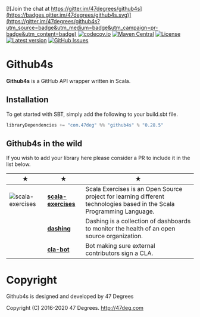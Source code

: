 
[![Join the chat at https://gitter.im/47degrees/github4s](https://badges.gitter.im/47degrees/github4s.svg)](https://gitter.im/47degrees/github4s?utm_source=badge&utm_medium=badge&utm_campaign=pr-badge&utm_content=badge) [![codecov.io](http://codecov.io/gh/47degrees/github4s/branch/master/graph/badge.svg)](http://codecov.io/gh/47degrees/github4s) [![Maven Central](https://img.shields.io/badge/maven%20central-0.28.5-green.svg)](https://oss.sonatype.org/#nexus-search;gav~com.47deg~github4s*) [![License](https://img.shields.io/badge/license-Apache%202-blue.svg)](https://raw.githubusercontent.com/47degrees/github4s/master/LICENSE) [![Latest version](https://img.shields.io/badge/github4s-0.28.5-green.svg)](https://index.scala-lang.org/47degrees/github4s) [![GitHub Issues](https://img.shields.io/github/issues/47degrees/github4s.svg)](https://github.com/47degrees/github4s/issues)

Github4s
=============

**Github4s** is a GitHub API wrapper written in Scala.

## Installation

To get started with SBT, simply add the following to your build.sbt file.

```scala
libraryDependencies += "com.47deg" %% "github4s" % "0.28.5"
```

## Github4s in the wild

If you wish to add your library here please consider a PR to include it in the list below.

★ | ★ | ★
--- | --- | ---
![scala-exercises](https://www.scala-exercises.org/assets/images/navbar_brand.svg) | [**scala-exercises**](https://www.scala-exercises.org/) | Scala Exercises is an Open Source project for learning different technologies based in the Scala Programming Language.
| | [**dashing**](https://github.com/benfradet/dashing) | Dashing is a collection of dashboards to monitor the health of an open source organization.
| | [**cla-bot**](https://github.com/snowplow-incubator/cla-bot) | Bot making sure external contributors sign a CLA.

# Copyright

Github4s is designed and developed by 47 Degrees

Copyright (C) 2016-2020 47 Degrees. <http://47deg.com>
